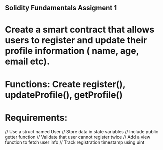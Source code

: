 ## Solidity Fundamentals Assigment 1

# Create a smart contract that allows users to register and update their profile information ( name, age, email etc).

# Functions: Create register(), updateProfile(), getProfile()

# Requirements:
// Use a struct named User
// Store data in state variables
// Include public getter function
// Validate that user cannot register twice
// Add a view function to fetch user info
// Track registration timestamp using uint
